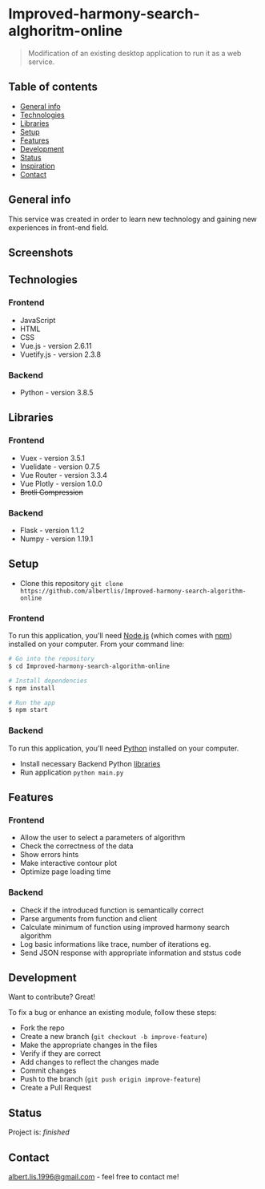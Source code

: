 # Improved-harmony-search-alghoritm-online
> Modification of an existing desktop application to run it as a web service.

## Table of contents
* [General info](#general-info)
* [Technologies](#technologies)
* [Libraries](#libraries)
* [Setup](#setup)
* [Features](#features)
* [Development](#development)
* [Status](#status)
* [Inspiration](#inspiration)
* [Contact](#contact)

## General info
This service was created in order to learn new technology and gaining new experiences in front-end field. 

## Screenshots

## Technologies
### Frontend
- JavaScript
- HTML
- CSS
- Vue.js - version 2.6.11
- Vuetify.js - version 2.3.8
### Backend
- Python - version 3.8.5

## Libraries
### Frontend
- Vuex - version 3.5.1
- Vuelidate - version 0.7.5
- Vue Router - version 3.3.4
- Vue Plotly - version 1.0.0
- <del>Brotli Compression</del>
### Backend
- Flask - version 1.1.2
- Numpy - version 1.19.1

## Setup
* Clone this repository `git clone https://github.com/albertlis/Improved-harmony-search-algorithm-online`
### Frontend
To run this application, you'll need [Node.js](https://nodejs.org/en/download/) (which comes with [npm](http://npmjs.com)) installed on your computer. From your command line:
```bash
# Go into the repository
$ cd Improved-harmony-search-algorithm-online

# Install dependencies
$ npm install

# Run the app
$ npm start
```
### Backend
To run this application, you'll need [Python](https://www.python.org/downloads/) installed on your computer.
* Install necessary Backend Python [libraries](#libraries)
* Run application `python main.py`

## Features
### Frontend
- Allow the user to select a parameters of algorithm
- Check the correctness of the data
- Show errors hints
- Make interactive contour plot
- Optimize page loading time
### Backend
- Check if the introduced function is semantically correct
- Parse arguments from function and client
- Calculate minimum of function using improved harmony search algorithm
- Log basic informations like trace, number of iterations eg.
- Send JSON response with appropriate information and ststus code

## Development
Want to contribute? Great!

To fix a bug or enhance an existing module, follow these steps:

* Fork the repo
* Create a new branch (`git checkout -b improve-feature`)
* Make the appropriate changes in the files
* Verify if they are correct
* Add changes to reflect the changes made
* Commit changes
* Push to the branch (`git push origin improve-feature`)
* Create a Pull Request

## Status
Project is: _finished_

## Contact
albert.lis.1996@gmail.com - feel free to contact me!
